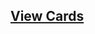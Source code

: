 ## [View Cards](<https://sims-s.github.io/mtg-card-gen/CardNamesRound1/Orange Jellyfish/Orange Jellyfish.html>)